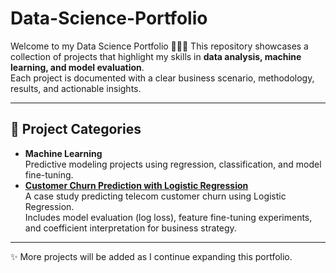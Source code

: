 # Data-Science-Portfolio

Welcome to my Data Science Portfolio 👩🏻‍💻
This repository showcases a collection of projects that highlight my skills in **data analysis, machine learning, and model evaluation**.  
Each project is documented with a clear business scenario, methodology, results, and actionable insights.  

---

## 📂 Project Categories  

- **Machine Learning**  
  Predictive modeling projects using regression, classification, and model fine-tuning.  
- [**Customer Churn Prediction with Logistic Regression**](machine-learning/customer-churn-logistic-regression/Customer%20Churn%20Prediction.ipynb)  
  A case study predicting telecom customer churn using Logistic Regression.  
  Includes model evaluation (log loss), feature fine-tuning experiments, and coefficient interpretation for business strategy.  

---

✨ More projects will be added as I continue expanding this portfolio.  
